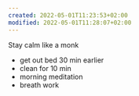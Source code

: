 ```yaml
---
created: 2022-05-01T11:23:53+02:00
modified: 2022-05-01T11:28:07+02:00
---
```


Stay calm like a monk
- get out bed 30 min earlier
- clean for 10 min
- morning meditation
- breath work
